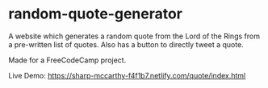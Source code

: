 # random-quote-generator
A website which generates a random quote from the Lord of the Rings from a pre-written list of quotes. Also has a button to directly tweet a quote.

Made for a FreeCodeCamp project.

Live Demo: https://sharp-mccarthy-f4f1b7.netlify.com/quote/index.html
